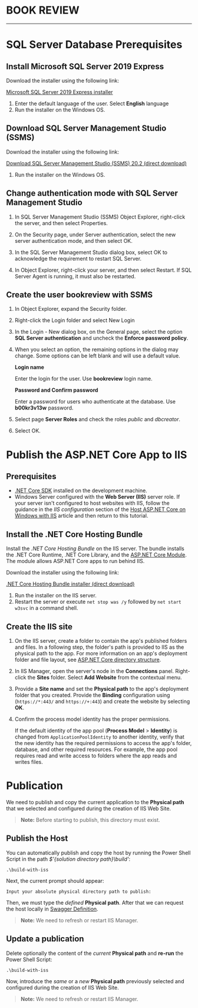 # BOOK REVIEW
-----
# SQL Server Database Prerequisites

## Install Microsoft SQL Server 2019 Express

Download the installer using the following link:

[Microsoft SQL Server 2019 Express installer](https://www.microsoft.com/en-us/download/details.aspx?id=101064)

1.  Enter the default language of the user. Select **English** language
2.  Run the installer on the Windows OS.

## Download SQL Server Management Studio (SSMS)

Download the installer using the following link:

[Download SQL Server Management Studio (SSMS) 20.2 (direct download)](https://aka.ms/ssmsfullsetup)

1.  Run the installer on the Windows OS.

## Change authentication mode with SQL Server Management Studio

1. In SQL Server Management Studio (SSMS) Object Explorer, right-click the server, and then select Properties.

2. On the Security page, under Server authentication, select the new server authentication mode, and then select OK.

3. In the SQL Server Management Studio dialog box, select OK to acknowledge the requirement to restart SQL Server.

4. In Object Explorer, right-click your server, and then select Restart. If SQL Server Agent is running, it must also be restarted.

## Create the user **bookreview** with SSMS

1. In Object Explorer, expand the Security folder.

2. Right-click the Login folder and select New Login

3. In the Login - New dialog box, on the General page, select the option **SQL Server authentication** and uncheck the **Enforce password policy**.

4. When you select an option, the remaining options in the dialog may change. Some options can be left blank and will use a default value.

   **Login name**

   Enter the login for the user. Use **bookreview** login name.

   **Password and Confirm password**

   Enter a password for users who authenticate at the database. Use **b00kr3v13w** password.

5. Select page **Server Roles** and check the roles _public_ and _dbcreator_.

6. Select OK.

# Publish the ASP.NET Core App to IIS

## Prerequisites

- [.NET Core SDK](https://learn.microsoft.com/en-us/dotnet/core/sdk) installed on the development machine.
- Windows Server configured with the **Web Server (IIS)** server role. If your server isn't configured to host websites with IIS, follow the guidance in the _IIS configuration_ section of the [Host ASP.NET Core on Windows with IIS](https://learn.microsoft.com/en-us/aspnet/core/tutorials/publish-to-iis?view=aspnetcore-6.0&tabs=netcore-cli) article and then return to this tutorial.

## Install the .NET Core Hosting Bundle

Install the _.NET Core Hosting Bundle_ on the IIS server. The bundle installs the .NET Core Runtime, .NET Core Library, and the [ASP.NET Core Module](https://learn.microsoft.com/en-us/aspnet/core/host-and-deploy/aspnet-core-module?view=aspnetcore-6.0). The module allows ASP.NET Core apps to run behind IIS.

Download the installer using the following link:

[.NET Core Hosting Bundle installer (direct download)](https://dotnet.microsoft.com/en-us/download/dotnet/thank-you/runtime-aspnetcore-6.0.32-windows-hosting-bundle-installer)

1.  Run the installer on the IIS server.
2.  Restart the server or execute `net stop was /y` followed by `net start w3svc` in a command shell.

## Create the IIS site

1.  On the IIS server, create a folder to contain the app's published folders and files. In a following step, the folder's path is provided to IIS as the physical path to the app. For more information on an app's deployment folder and file layout, see [ASP.NET Core directory structure](https://learn.microsoft.com/en-us/aspnet/core/host-and-deploy/directory-structure?view=aspnetcore-5.0).
2.  In IIS Manager, open the server's node in the **Connections** panel. Right-click the **Sites** folder. Select **Add Website** from the contextual menu.
3.  Provide a **Site name** and set the **Physical path** to the app's deployment folder that you created. Provide the **Binding** configuration using (`https://*:443/` and `https://+:443`) and create the website by selecting **OK**.
4.  Confirm the process model identity has the proper permissions.

    If the default identity of the app pool (**Process Model** > **Identity**) is changed from `ApplicationPoolIdentity` to another identity, verify that the new identity has the required permissions to access the app's folder, database, and other required resources. For example, the app pool requires read and write access to folders where the app reads and writes files.

# Publication

We need to publish and copy the current application to the **Physical path** that we selected and configured during the creation of IIS Web Site.

> **Note:** Before starting to publish, this directory must exist.

## Publish the Host

You can automatically publish and copy the host by running the Power Shell Script in the path _$'{solution directory path}\build'_:

```
.\build-with-iss
```

Next, the current prompt should appear:

```
Input your absolute physical directory path to publish:
```

Then, we must type the _defined_ **Physical path**. After that we can request the host locally in [Swagger Definition](https://localhost/swagger/index.html).

> **Note:** We need to refresh or restart IIS Manager.

## Update a publication

Delete optionally the content of the _current_ **Physical path** and **re-run** the Power Shell Script:

```
.\build-with-iss
```

Now, introduce the _same_ or a _new_ **Physical path** previously selected and configured during the creation of IIS Web Site.

> **Note:** We need to refresh or restart IIS Manager.
